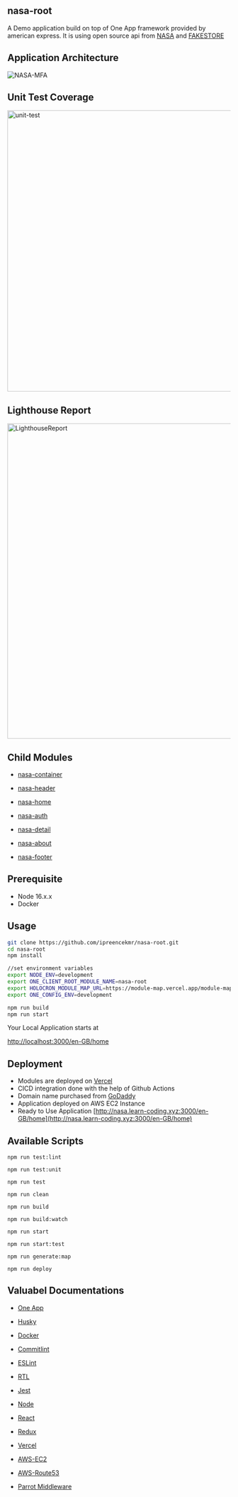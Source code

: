 ## nasa-root

A Demo application build on top of One App framework provided by american express. It is using open source api from [NASA](https://api.nasa.gov/) and [FAKESTORE](https://fakestoreapi.com/) 


## Application Architecture

![NASA-MFA](https://github.com/ipreencekmr/nasa-root/assets/3636918/bae3fce4-2968-473a-bb0b-37d1d5bd214a)

## Unit Test Coverage

<img width="634" alt="unit-test" src="https://github.com/ipreencekmr/nasa-root/assets/3636918/fe71659f-601f-4c67-9613-c4da6e81a18f">

## Lighthouse Report

<img width="711" alt="LighthouseReport" src="https://github.com/ipreencekmr/nasa-root/assets/3636918/af1a6dd9-9de1-4cb5-951c-983a64cad30d">

## Child Modules

- [nasa-container](https://github.com/ipreencekmr/nasa-container)

- [nasa-header](https://github.com/ipreencekmr/nasa-header)

- [nasa-home](https://github.com/ipreencekmr/nasa-home)

- [nasa-auth](https://github.com/ipreencekmr/nasa-auth)

- [nasa-detail](https://github.com/ipreencekmr/nasa-detail)

- [nasa-about](https://github.com/ipreencekmr/nasa-about)

- [nasa-footer](https://github.com/ipreencekmr/nasa-footer)


## Prerequisite

- Node 16.x.x
- Docker

## Usage 

```bash
git clone https://github.com/ipreencekmr/nasa-root.git
cd nasa-root
npm install

//set environment variables
export NODE_ENV=development
export ONE_CLIENT_ROOT_MODULE_NAME=nasa-root
export HOLOCRON_MODULE_MAP_URL=https://module-map.vercel.app/module-map.json
export ONE_CONFIG_ENV=development

npm run build
npm run start

```

Your Local Application starts at 

[http://localhost:3000/en-GB/home](http://localhost:3000/en-GB/home)

## Deployment

- Modules are deployed on [Vercel](https://vercel.com/)
- CICD integration done with the help of Github Actions
- Domain name purchased from [GoDaddy](https://www.godaddy.com/en-in)
- Application deployed on AWS EC2 Instance
- Ready to Use Application [http://nasa.learn-coding.xyz:3000/en-GB/home](http://nasa.learn-coding.xyz:3000/en-GB/home)

## Available Scripts

`npm run test:lint`

`npm run test:unit`

`npm run test`

`npm run clean`

`npm run build`

`npm run build:watch`

`npm run start`

`npm run start:test`

`npm run generate:map`

`npm run deploy`

## Valuabel Documentations

- [One App](https://github.com/americanexpress/one-app#--) 

- [Husky](https://typicode.github.io/husky/getting-started.html)

- [Docker](https://www.docker.com/get-started/)

- [Commitlint](https://commitlint.js.org/#/)

- [ESLint](https://eslint.org/docs/latest/use/getting-started)

- [RTL](https://testing-library.com/docs/)

- [Jest](https://jestjs.io/docs/getting-started)

- [Node](https://nodejs.org/en/docs)

- [React](https://react.dev/learn)

- [Redux](https://redux.js.org/)

- [Vercel](https://vercel.com/docs)

- [AWS-EC2](https://docs.aws.amazon.com/ec2/index.html)

- [AWS-Route53](https://docs.aws.amazon.com/route53/)

- [Parrot Middleware](https://github.com/americanexpress/parrot#readme)

